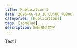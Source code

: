 ```yaml
---
title: Publication 1
date: 2025-06-18 10:00:00 +0800
categories: [Publications]
tags: [someTag]
description: 简短描述文字
---
```


Test 1